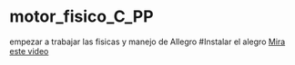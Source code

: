 # motor_fisico_C_PP
empezar a trabajar las fisicas y manejo de Allegro
#Instalar el alegro
[Mira este video](https://www.youtube.com/watch?v=xjQHQzhmOQ8)
